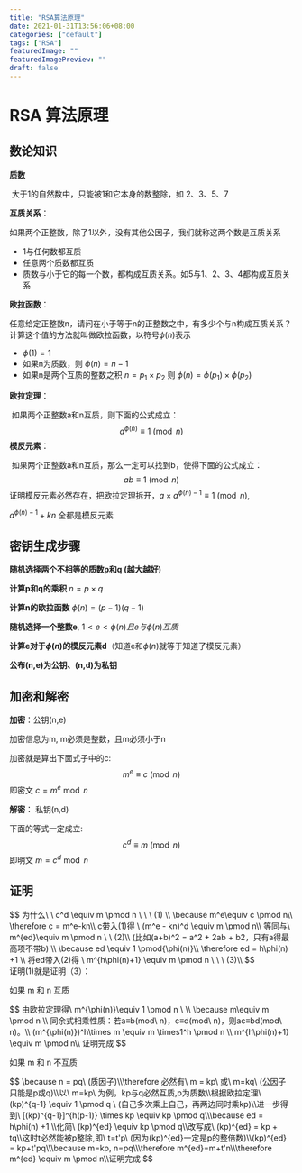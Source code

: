 ```yaml
---
title: "RSA算法原理"
date: 2021-01-31T13:56:06+08:00
categories: ["default"]
tags: ["RSA"]
featuredImage: ""
featuredImagePreview: ""
draft: false
---
```


# RSA 算法原理

## 数论知识

**质数**

​	大于1的自然数中，只能被1和它本身的数整除，如 2、3、5、7

**互质关系**：

​	如果两个正整数，除了1以外，没有其他公因子，我们就称这两个数是互质关系

* 1与任何数都互质
* 任意两个质数都互质
* 质数与小于它的每一个数，都构成互质关系。如5与1、2、3、4都构成互质关系

**欧拉函数**：

​	任意给定正整数n，请问在小于等于n的正整数之中，有多少个与n构成互质关系？计算这个值的方法就叫做欧拉函数，以符号$\phi(n)$表示

* $\phi(1)=1$
* 如果n为质数，则 $\phi(n)=n-1$
* 如果n是两个互质的整数之积 $n=p_1\times p_2$ 则 $\phi(n)=\phi(p_1)\times \phi(p_2)$

**欧拉定理**：

​	如果两个正整数a和n互质，则下面的公式成立：
$$
a^{\phi(n)} \equiv 1 \pmod n
$$
**模反元素**：

​	如果两个正整数a和n互质，那么一定可以找到b，使得下面的公式成立：
$$
ab\equiv1\pmod n
$$
​	证明模反元素必然存在，把欧拉定理拆开，$a\times a^{\phi(n)-1} \equiv 1 \pmod n$,  

$a^{\phi(n)-1} + kn$ 全都是模反元素

## 密钥生成步骤

**随机选择两个不相等的质数p和q (越大越好)**

**计算p和q的乘积** $n=p\times q$ 

**计算n的欧拉函数** $\phi(n)=(p-1)(q-1)$

**随机选择一个整数e**, $1<e<\phi(n) 且 e与\phi(n)互质$

**计算e对于$\phi(n)$的模反元素d**（知道e和$\phi(n)$就等于知道了模反元素）



**公布(n,e)为公钥、(n,d)为私钥**

## 加密和解密

**加密**：公钥(n,e)

加密信息为m, m必须是整数，且m必须小于n

加密就是算出下面式子中的c:
$$
m^e\equiv c \pmod n
$$
即密文 $c=m^e\bmod n$

**解密**： 私钥(n,d)

下面的等式一定成立:
$$
c^d \equiv m \pmod n
$$
即明文 $m = c^d\bmod n$



## 证明
<div>
$$
为什么\ \ c^d \equiv m \pmod n \ \ \ (1) \\ 
\because m^e\equiv c \pmod n\\
\therefore c = m^e-kn\\
c带入(1)得 \ (m^e - kn)^d \equiv m \pmod n\\
等同与\ m^{ed}\equiv m \pmod n \ \ (2)\\
(比如(a+b)^2 = a^2 + 2ab + b2，只有a得最高项不带b) \\
\because ed \equiv 1 \pmod{\phi(n)}\\
\therefore ed = h\phi(n) +1 \\
将ed带入(2)得 \ m^{h\phi(n)+1} \equiv m \pmod n \ \ \ (3)\\
$$
</div>
证明(1)就是证明（3）：

如果 m 和 n 互质

<div>
$$
由欧拉定理得\ m^{\phi(n)}\equiv 1 \pmod n \ \\
\because m\equiv m \pmod n \\
同余式相乘性质：若a≡b(mod\ n)，c≡d(mod\ n)，则ac≡bd(mod\ n)。\\
(m^{\phi(n)})^h\times m \equiv m \times1^h \pmod n \\
m^{h\phi(n)+1} \equiv m \pmod n\\
证明完成
$$
</div>

如果 m 和 n 不互质

<div>
$$
\because n = pq\ (质因子)\\\therefore 必然有\ m = kp\ 或\ m=kq\ (公因子只能是p或q)\\以\ m=kp\ 为例，kp与q必然互质,p为质数\\根据欧拉定理\ (kp)^{q-1} \equiv 1 \pmod q \ (自己多次乘上自己，再两边同时乘kp)\\进一步得到\ [(kp)^{q-1}]^{h(p-1)} \times kp \equiv kp \pmod q\\\because ed = h\phi(n) +1 \\化简\ (kp)^{ed} \equiv kp \pmod q\\改写成\ (kp)^{ed} = kp + tq\\这时t必然能被p整除,即\ t=t'p\ (因为(kp)^{ed}一定是p的整倍数)\\(kp)^{ed} = kp+t'pq\\\because m=kp, n=pq\\\therefore m^{ed}=m+t'n\\\therefore m^{ed} \equiv m \pmod n\\证明完成
$$
</div>
